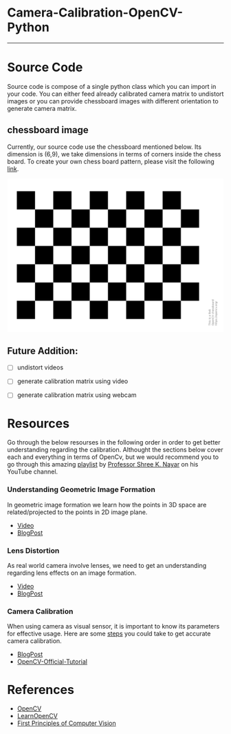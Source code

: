 # Camera-Calibration-OpenCV-Python

---

# Source Code
Source code is compose of a single python class which you can import in your code. You can either feed already
calibrated camera matrix to undistort images or you can provide chessboard images with different orientation 
to generate camera matrix.

## chessboard image
Currently, our source code use the chessboard mentioned below. Its dimension is (6,9), 
we take dimensions in terms of corners inside the chess board. To create your own chess board pattern,
please visit the following [link](https://docs.opencv.org/4.x/da/d0d/tutorial_camera_calibration_pattern.html).

![Screenshot](chessboard.png)
## Future Addition:

- [ ] undistort videos
- [ ] generate calibration matrix using video
- [ ] generate calibration matrix using webcam


# Resources
Go through the below resourses in the following order in order to get better understanding regarding the
calibration. Althought the sections below cover each and everything in terms of OpenCv, but we would
recommend you to go through this amazing [playlist](https://www.youtube.com/watch?v=S-UHiFsn-GI&list=PL2zRqk16wsdoCCLpou-dGo7QQNks1Ppzo) 
by [Professor Shree K. Nayar](https://en.wikipedia.org/wiki/Shree_K._Nayar) on his YouTube channel.

### Understanding Geometric Image Formation
In geometric image formation we learn how the points in 3D space are related/projected to the 
points in 2D image plane. 

- [Video](https://www.youtube.com/watch?v=NIaICLR7D0Q)
- [BlogPost](https://learnopencv.com/geometry-of-image-formation/)

### Lens Distortion
As real world camera involve lenses, we need to get an understanding regarding lens effects on an image formation.

- [Video](https://www.youtube.com/watch?v=hzOeqCb2Fg4)
- [BlogPost](https://learnopencv.com/understanding-lens-distortion/)

### Camera Calibration
When using camera as visual sensor, it is important to know its parameters for effective usage.
Here are some [steps](https://stackoverflow.com/a/12821056) you could take to get accurate camera calibration.

- [BlogPost](https://learnopencv.com/camera-calibration-using-opencv/)
- [OpenCV-Official-Tutorial](https://docs.opencv.org/4.5.5/dc/dbb/tutorial_py_calibration.html)

# References

- [OpenCV](https://docs.opencv.org/4.5.5/)
- [LearnOpenCV](https://learnopencv.com/)
- [First Principles of Computer Vision](https://www.youtube.com/channel/UCf0WB91t8Ky6AuYcQV0CcLw)

